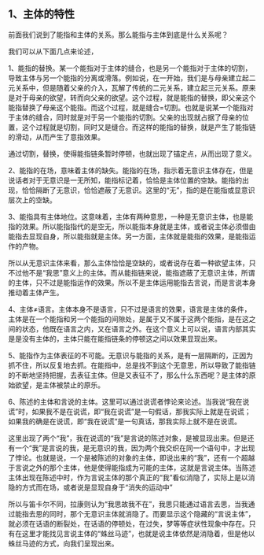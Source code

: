 <h2>1、主体的特性</h2><p data-pid="aMLCVLWY">前面我们说到了能指和主体的关系。那么能指与主体到底是什么关系呢？</p><p data-pid="HtqY6auI">我们可以从下面几点来论述，</p><p data-pid="yM8GQzdr">1、能指的替换。某一个能指对于主体的缝合，也是另一个能指对于主体的切割，导致主体与另一个能指的分离或滑落。例如说，在一开始，我们是与母亲建立起二元关系中，但是随着父亲的介入，瓦解了传统的二元关系，建立起三元关系。原来是对于母亲的欲望，转而向父亲的欲望。这个过程，就是能指的替换，即父亲这个能指替换了母亲这个能指。而这个过程，就是缝合=切割。也就是说某一个能指对于主体的缝合，同时就是对于另一个能指的切割。父亲的出现就占据了母亲的位置，这个过程就是切割，同时又是缝合。而这样的能指的替换，就是产生了能指链的滑动，从而产生了意指效果。</p><p data-pid="ZZ4UzzKN">通过切割，替换，使得能指链条暂时停顿，也就出现了锚定点，从而出现了意义。</p><p data-pid="vrDlN0Wp">2、能指的在场，意味着主体的缺失。能指的在场，指示着无意识主体存在，但是说话者对于无意识是一无所知，能指标记着，恰恰是主体位置的空缺。能指的出现，恰恰隔断了无意识，恰恰遮蔽了无意识。这里的“无”，指的是在能指或显意识层次上的空缺。</p><p data-pid="1zDT322d">3、能指具有主体地位。这意味着，主体有两种意思，一种是无意识主体，也是能指的效果。所以能指指代的是空无，所以能指本身就是主体，或者说主体必须借由能指去显现自身，所以能指就是主体。另一方面，主体就是能指的效果，是能指运作的产物。</p><p data-pid="eX_IFL8k">所以从无意识主体来看，那么主体恰恰是空缺的，或者说存在着一种欲望主体，只不过他不是“我思”意义上的主体。而从能指链来说，能指遮蔽了无意识主体，所谓的主体，只不过是能指运作的效果。所以不是主体运用能指去言说，而是言说本身推动着主体产生。</p><p data-pid="sZ8iiJHi">4、主体≠语言。主体本身不是语言，只不过是语言的效果，语言是主体的条件，主体是在一个能指和另一个能指的间隙处，是属于又不属于这两个能指，是在这之间的状态，他既在语言之内，又在语言之外。在这个意义上可以说，语言内部其实是是没有主体的，主体只能在能指链条的停顿这之间以效果显现出来。</p><p data-pid="2UHOGwkA">5、能指作为主体表征的不可能。无意识与能指的关系，是有一层隔断的，正因为抓不住，所以反复地去抓。在能指中，总是找不到这个无意思，所以导致了能指链的不断地坚持把握，去表征主体。但是又表征不了，那么什么东西呢？是主体的原始欲望，是主体被禁止的原乐。</p><p data-pid="jztcUI_S">6、陈述的主体和言说的主体。这里可以通过说谎者悖论来论述。当我说“我在说谎”时，如果我不是在说谎，即“我在说谎”是一句假话，那我实际上就是在说谎；如果我的确是在说谎，即“我在说谎”是一句真话，那我实际上就不是在说谎。</p><p data-pid="MXagc4pH">这里出现了两个“我”，我在说谎的“我”是言说的陈述对象，是被显现出来。但是还有一个“我”是言说的我，是无意识的我，因为两个我交织在同一个语句中，才出现了悖论。也就是说，一个是被陈述的对象的主体，即说出来的“我”，还有一个超越于言说之外的那个主体，他是使得能指成为可能的主体，这就是言说主体。当陈述主体出现在陈述中时，作为言说主体的那个真正的“我”看似消隐了，实际上是以消隐的方式而在场，或者说是显现自身于“消失的运动中”</p><p data-pid="0EtfS-nT">所以与笛卡尔不同，拉康则认为“我思故我不在”，我思只能通过语言去思，当我通过能指去思的同时，那个无意识主体就消隐了。而要显示这个隐藏的“言说主体”，就必须在话语的断裂处，在话语的停顿处，在过失，梦等等症状性现象中存在。只有在这里才能找见言说主体的“蛛丝马迹”，也就是说主体依然是消隐着，但是他以蛛丝马迹的方式，向我们呈现出来。</p><p></p>